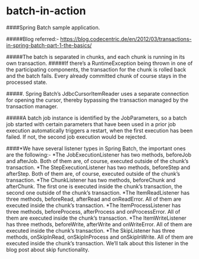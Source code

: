 # batch-in-action

####Spring Batch sample application.

#####Blog referred:- https://blog.codecentric.de/en/2012/03/transactions-in-spring-batch-part-1-the-basics/


#####The batch is separated in chunks, and each chunk is running in its own transaction.
#####If there’s a RuntimeException being thrown in one of the participating components, the transaction for the chunk is rolled back and the batch fails. Every already committed chunk of course stays in the processed state.

#####. Spring Batch’s JdbcCursorItemReader uses a separate connection for opening the cursor, thereby bypassing the transaction managed by the transaction manager.

#####A batch job instance is identified by the JobParameters, so a batch job started with certain parameters that have been used in a prior job execution automatically triggers a restart, when the first execution has been failed. If not, the second job execution would be rejected.


####*We have several listener types in Spring Batch, the important ones are the following:-
 *The JobExecutionListener has two methods, beforeJob and afterJob. Both of them are, of course, executed outside of the chunk’s transaction.
 *The StepExecutionListener has two methods, beforeStep and afterStep. Both of them are, of course, executed outside of the chunk’s transaction.
 *The ChunkListener has two methods, beforeChunk and afterChunk. The first one is executed inside the chunk’s transaction, the second one outside of the   chunk’s transaction.
 *The ItemReadListener has three methods, beforeRead, afterRead and onReadError. All of them are executed inside the chunk’s transaction.
 *The ItemProcessListener has three methods, beforeProcess, afterProcess and onProcessError. All of them are executed inside the chunk’s transaction.
 *The ItemWriteListener has three methods, beforeWrite, afterWrite and onWriteError. All of them are executed inside the chunk’s transaction.
 *The SkipListener has three methods, onSkipInRead, onSkipInProcess and onSkipInWrite. All of them are executed inside the chunk’s transaction. We’ll talk about this listener in the blog post about skip functionality.